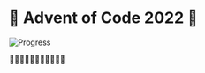 # 🎄 Advent of Code 2022  🎄

![Progress](https://progress-bar.dev/1/?scale=50&title=stars&width=200&color=ffd700&suffix=⭐)

🎅🎅🎅🎅🎅🎅🎅🎅🎅🎅🎅
